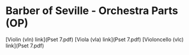 # Barber of Seville - Orchestra Parts (OP) 

[Violin (vln) link](Pset 7.pdf)
[Viola (vla) link](Pset 7.pdf)
[Violoncello (vlc) link](Pset 7.pdf)
